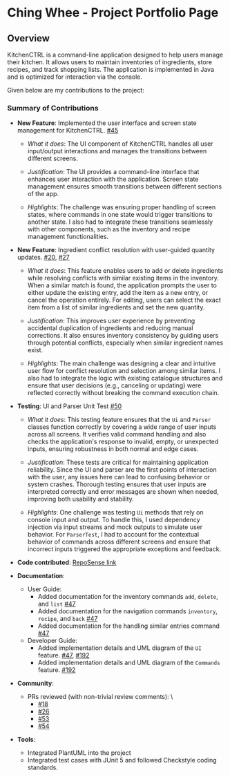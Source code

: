 # Ching Whee - Project Portfolio Page

## Overview
KitchenCTRL is a command-line application designed to help users manage their kitchen. It allows users to maintain 
inventories of ingredients, store recipes, and track shopping lists. The application is implemented in Java and is 
optimized for interaction via the console.

Given below are my contributions to the project:

### Summary of Contributions
* **New Feature**: Implemented the user interface and screen state management for KitchenCTRL.
    [\#45](https://github.com/AY2425S2-CS2113-T13-1/tp/pull/45)
    * *What it does*: The UI component of KitchenCTRL handles all user input/output interactions and manages the 
       transitions between different screens.
  
    * *Justification*: The UI provides a command-line interface that enhances user interaction with the application. 
       Screen state management ensures smooth transitions between different sections of the app.
  
    * *Highlights*: The challenge was ensuring proper handling of screen states, where commands in one state would 
       trigger transitions to another state. I also had to integrate these transitions seamlessly with other components, 
       such as the inventory and recipe management functionalities.


* **New Feature**: Ingredient conflict resolution with user-guided quantity updates.
    [\#20](https://github.com/AY2425S2-CS2113-T13-1/tp/pull/20), [\#27](https://github.com/AY2425S2-CS2113-T13-1/tp/pull/27)
    * *What it does*: This feature enables users to add or delete ingredients while resolving conflicts with similar 
       existing items in the inventory. When a similar match is found, the application prompts the user to either 
       update the existing entry, add the item as a new entry, or cancel the operation entirely. For editing, users can 
       select the exact item from a list of similar ingredients and set the new quantity.

    * *Justification*: This improves user experience by preventing accidental duplication of ingredients and reducing 
       manual corrections. It also ensures inventory consistency by guiding users through potential conflicts, 
       especially when similar ingredient names exist.

    * *Highlights*: The main challenge was designing a clear and intuitive user flow for conflict resolution and 
       selection among similar items. I also had to integrate the logic with existing catalogue structures and ensure 
       that user decisions (e.g., canceling or updating) were reflected correctly without breaking the command 
       execution chain.


* **Testing**: UI and Parser Unit Test
    [\#50](https://github.com/AY2425S2-CS2113-T13-1/tp/pull/50)
  * *What it does*: This testing feature ensures that the `Ui` and `Parser` classes function correctly by covering a 
     wide range of user inputs across all screens. It verifies valid command handling and also checks the application's 
     response to invalid, empty, or unexpected inputs, ensuring robustness in both normal and edge cases.

  * *Justification*: These tests are critical for maintaining application reliability. Since the UI and parser are the 
     first points of interaction with the user, any issues here can lead to confusing behavior or system crashes. 
     Thorough testing ensures that user inputs are interpreted correctly and error messages are shown when needed, 
     improving both usability and stability.

  * *Highlights*: One challenge was testing `Ui` methods that rely on console input and output. To handle this, I used 
     dependency injection via input streams and mock outputs to simulate user behavior. For `ParserTest`, I had to 
     account for the contextual behavior of commands across different screens and ensure that incorrect inputs triggered 
     the appropriate exceptions and feedback.


* **Code contributed**: [RepoSense link](https://nus-cs2113-ay2425s2.github.io/tp-dashboard/?search=ChingWhee&sort=groupTitle&sortWithin=title&timeframe=commit&mergegroup=&groupSelect=groupByRepos&breakdown=true&checkedFileTypes=docs~functional-code~test-code~other&since=2025-02-21)


* **Documentation**:
    * User Guide:
        * Added documentation for the inventory commands `add`, `delete`,  and `list` [\#47](https://github.com/AY2425S2-CS2113-T13-1/tp/pull/47)
        * Added documentation for the navigation commands `inventory`, `recipe`,  and `back` [\#47](https://github.com/AY2425S2-CS2113-T13-1/tp/pull/47)
        * Added documentation for the handling similar entries command [\#47](https://github.com/AY2425S2-CS2113-T13-1/tp/pull/47)
    * Developer Guide:
        * Added implementation details and UML diagram of the `UI` feature. [\#47](https://github.com/AY2425S2-CS2113-T13-1/tp/pull/47), [\#192](https://github.com/AY2425S2-CS2113-T13-1/tp/pull/192)
        * Added implementation details and UML diagram of the `Commands` feature. [\#192](https://github.com/AY2425S2-CS2113-T13-1/tp/pull/192)


* **Community**:
    * PRs reviewed (with non-trivial review comments): \
      * [\#18](https://github.com/AY2425S2-CS2113-T13-1/tp/pull/18)
      * [\#26](https://github.com/AY2425S2-CS2113-T13-1/tp/pull/26)
      * [\#53](https://github.com/AY2425S2-CS2113-T13-1/tp/pull/53)
      * [\#54](https://github.com/AY2425S2-CS2113-T13-1/tp/pull/54)


* **Tools**:
    * Integrated PlantUML into the project
    * Integrated test cases with JUnit 5 and followed Checkstyle coding standards.
